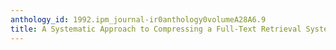 ```yaml
---
anthology_id: 1992.ipm_journal-ir0anthology0volumeA28A6.9
title: A Systematic Approach to Compressing a Full-Text Retrieval System
---
```

